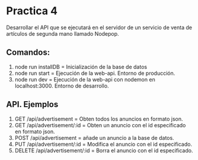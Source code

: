 # Practica 4

Desarrollar el API que se ejecutará en el servidor de un servicio de venta de artículos de segunda mano llamado Nodepop.

## Comandos:

1. node run installDB = Inicialización de la base de datos
2. node run start = Ejecución de la web-api. Entorno de producción.
3. node run dev = Ejecución de la web-api con nodemon en localhost:3000. Entorno de desarrollo.

## API. Ejemplos

1. GET /api/advertisement = Obten todos los anuncios en formato json.
2. GET /api/advertisement/:id = Obten un anuncio con el id especificado en formato json.
3. POST /api/advertisement = añade un anuncio a la base de datos.
4. PUT /api/advertisement/:id = Modifica el anuncio con el id especificado.
5. DELETE /api/advertisement/:id = Borra el anuncio con el id especificado.
